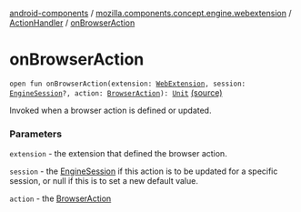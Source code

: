[android-components](../../index.md) / [mozilla.components.concept.engine.webextension](../index.md) / [ActionHandler](index.md) / [onBrowserAction](./on-browser-action.md)

# onBrowserAction

`open fun onBrowserAction(extension: `[`WebExtension`](../-web-extension/index.md)`, session: `[`EngineSession`](../../mozilla.components.concept.engine/-engine-session/index.md)`?, action: `[`BrowserAction`](../-browser-action/index.md)`): `[`Unit`](https://kotlinlang.org/api/latest/jvm/stdlib/kotlin/-unit/index.html) [(source)](https://github.com/mozilla-mobile/android-components/blob/master/components/concept/engine/src/main/java/mozilla/components/concept/engine/webextension/WebExtension.kt#L148)

Invoked when a browser action is defined or updated.

### Parameters

`extension` - the extension that defined the browser action.

`session` - the [EngineSession](../../mozilla.components.concept.engine/-engine-session/index.md) if this action is to be updated for a
specific session, or null if this is to set a new default value.

`action` - the [BrowserAction](../-browser-action/index.md)